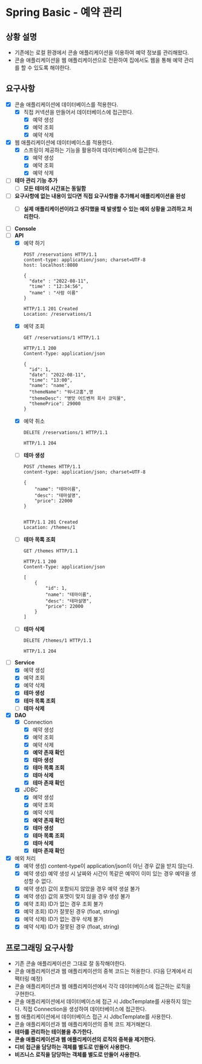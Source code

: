 # Spring Basic - 예약 관리

## 상황 설명

- 기존에는 로컬 환경에서 콘솔 애플리케이션을 이용하여 예약 정보를 관리해왔다.
- 콘솔 애플리케이션을 웹 애플리케이션으로 전환하여 집에서도 웹을 통해 예약 관리를 할 수 있도록 해야한다.

## 요구사항

- [X] 콘솔 애플리케이션에 데이터베이스를 적용한다.
  - [X] 직접 커넥션을 만들어서 데이터베이스에 접근한다.
    - [X] 예약 생성
    - [X] 예약 조회
    - [X] 예약 삭제
- [X] 웹 애플리케이션에 데이터베이스를 적용한다.
  -  [X] 스프링이 제공하는 기능을 활용하여 데이터베이스에 접근한다.
    - [X] 예약 생성
    - [X] 예약 조회
    - [X] 예약 삭제
- [ ] **테마 관리 기능 추가**
  - [ ] **모든 테마의 시간표는 동일함**
- [ ] **요구사항에 없는 내용이 있다면 직접 요구사항을 추가해서 애플리케이션을 완성**
  - [ ] **실제 애플리케이션이라고 생각했을 때 발생할 수 있는 예외 상황을 고려하고 처리한다.**


- [ ] **Console**
- [ ] **API**
  - [X] 예약 하기
    ```
    POST /reservations HTTP/1.1
    content-type: application/json; charset=UTF-8
    host: localhost:8080
      
    {
      "date" : "2022-08-11",
      "time" : "12:34:56",
      "name" : "사람 이름"
    }
    ```
    ```
    HTTP/1.1 201 Created
    Location: /reservations/1
    ```
  - [X] 예약 조회
    ```
    GET /reservations/1 HTTP/1.1
    ```
    ```
    HTTP/1.1 200 
    Content-Type: application/json
      
    {
      "id": 1,
      "date": "2022-08-11",
      "time": "13:00",
      "name": "name",
      "themeName": "워너고홈",영
      "themeDesc": "병맛 어드벤처 회사 코믹물",
      "themePrice": 29000
    }
    ```
  - [X] 예약 취소
    ```
    DELETE /reservations/1 HTTP/1.1
    ```
    ```
    HTTP/1.1 204 
    ```
  - [ ] **테마 생성**
    ```
    POST /themes HTTP/1.1
    content-type: application/json; charset=UTF-8
      
    {
        "name": "테마이름",
        "desc": "테마설명",
        "price": 22000
    }
      
    ```
    ```
    HTTP/1.1 201 Created
    Location: /themes/1
    ```
  - [ ] **테마 목록 조회**
    ```
    GET /themes HTTP/1.1
    ```
    ```
    HTTP/1.1 200 
    Content-Type: application/json
      
    [
        {
            "id": 1,
            "name": "테마이름",
            "desc": "테마설명",
            "price": 22000
        }
    ]
    ```
  - [ ] **테마 삭제**
    ```
    DELETE /themes/1 HTTP/1.1
    ```
    ```
    HTTP/1.1 204 
    ```
- [ ] **Service**
  - [X] 예약 생성
  - [X] 예약 조회
  - [X] 예약 삭제
  - [X] **테마 생성**
  - [X] **테마 목록 조회**
  - [ ] **테마 삭제**
- [X] **DAO**
  - [X] Connection
    - [X] 예약 생성
    - [X] 예약 조회
    - [X] 예약 삭제
    - [X] **예약 존재 확인**
    - [X] **테마 생성**
    - [X] **테마 목록 조회**
    - [X] **테마 삭제**
    - [X] **테마 존재 확인**
  - [X] JDBC
    - [X] 예약 생성
    - [X] 예약 조회
    - [X] 예약 삭제
    - [X] **예약 존재 확인**
    - [X] **테마 생성**
    - [X] **테마 목록 조회**
    - [X] **테마 삭제**
    - [X] **테마 존재 확인**
- [X] 예외 처리
  - [X] 예약 생성) content-type이 application/json이 아닌 경우 값을 받지 않는다.
  - [X] 예약 생성) 예약 생성 시 날짜와 시간이 똑같은 예약이 이미 있는 경우 예약을 생성할 수 없다.
  - [X] 예약 생성) 값이 포함되지 않았을 경우 예약 생설 불가
  - [X] 예약 생성) 값의 포맷이 맞지 않을 경우 생성 불가
  - [X] 예약 조회) ID가 없는 경우 조회 불가
  - [X] 예약 조회) ID가 잘못된 경우 (float, string)
  - [X] 예약 삭제) ID가 없는 경우 삭제 불가
  - [X] 예약 삭제) ID가 잘못된 경우 (float, string)

## 프로그래밍 요구사항

- 기존 콘솔 애플리케이션은 그대로 잘 동작해야한다.
- 콘솔 애플리케이션과 웹 애플리케이션의 중복 코드는 허용한다. (다음 단계에서 리팩터링 예정)
- 콘솔 애플리케이션과 웹 애플리케이션에서 각각 데이터베이스에 접근하는 로직을 구현한다.
- 콘솔 애플리케이션에서 데이터베이스에 접근 시 JdbcTemplate를 사용하지 않는다. 직접 Connection을 생성하여 데이터베이스에 접근한다.
- 웹 애플리케이션에서 데이터베이스 접근 시 JdbcTemplate를 사용한다.
- 콘솔 애플리케이션과 웹 애플리케이션의 중복 코드 제거해본다.
- **테마를 관리하는 테이블을 추가한다.**
- **콘솔 애플리케이션과 웹 애플리케이션의 로직의 중복을 제거한다.**
- **디비 접근을 담당하는 객체를 별도로 만들어 사용한다.**
- **비즈니스 로직을 담당하는 객체를 별도로 만들어 사용한다.**

